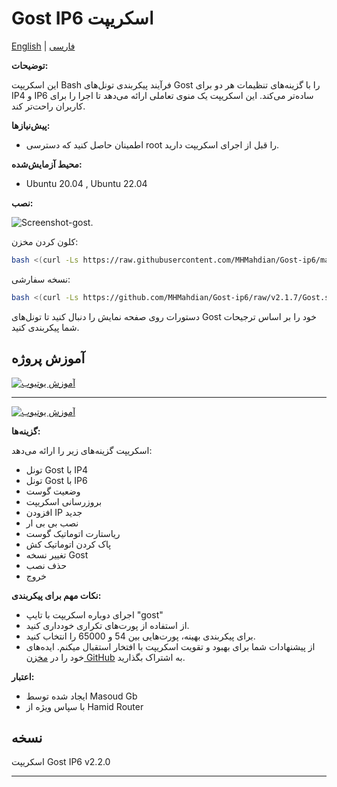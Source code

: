 # Gost IP6 اسکریپت

[English](README.md) | [فارسی](README-Fa.md)

**توضیحات:**

این اسکریپت Bash فرآیند پیکربندی تونل‌های Gost را با گزینه‌های تنظیمات هر دو برای IP4 و IP6 ساده‌تر می‌کند. این اسکریپت یک منوی تعاملی ارائه می‌دهد تا اجرا را برای کاربران راحت‌تر کند.

**پیش‌نیازها:**

- اطمینان حاصل کنید که دسترسی root را قبل از اجرای اسکریپت دارید.

**محیط آزمایش‌شده:**

- Ubuntu 20.04 , Ubuntu 22.04

**نصب:**

![Screenshot-gost](https://raw.githubusercontent.com/masoudgb/Gost-ip6/955933ccb4111291b2cc343a3f55e1fe05c83864/image/Screenshot_20240430_113105.jpg).

کلون کردن مخزن:

```bash
bash <(curl -Ls https://raw.githubusercontent.com/MHMahdian/Gost-ip6/main/install.sh)
   ```

 نسخه سفارشی:

```bash
bash <(curl -Ls https://github.com/MHMahdian/Gost-ip6/raw/v2.1.7/Gost.sh)
   ```


دستورات روی صفحه نمایش را دنبال کنید تا تونل‌های Gost خود را بر اساس ترجیحات شما پیکربندی کنید.

## آموزش پروژه

[![آموزش یوتیوب](https://img.youtube.com/vi/LJYVWH8GyKM/0.jpg)](https://youtu.be/LJYVWH8GyKM)


---

[![آموزش یوتیوب](https://img.youtube.com/vi/Qlz61mlkQ5A/0.jpg)](https://youtu.be/Qlz61mlkQ5A)


**گزینه‌ها:**

اسکریپت گزینه‌های زیر را ارائه می‌دهد:

- تونل Gost با IP4
- تونل Gost با IP6
- وضعیت گوست
- بروزرسانی اسکریپت 
- افزودن IP جدید
- نصب بی بی ار
- ریاستارت اتوماتیک گوست
- پاک کردن اتوماتیک کش
- تغییر نسخه Gost
- حذف نصب
- خروج

**نکات مهم برای پیکربندی:**

- اجرای دوباره اسکریپت با تایپ "gost"
- از استفاده از پورت‌های تکراری خودداری کنید.
- برای پیکربندی بهینه، پورت‌هایی بین 54 و 65000 را انتخاب کنید.
- از پیشنهادات شما برای بهبود و تقویت اسکریپت با افتخار استقبال میکنم. ایده‌های خود را در [مخزن GitHub](https://github.com/masoudgb/Gost-ip6/issues) به اشتراک بگذارید.

**اعتبار:**

- ایجاد شده توسط Masoud Gb
- با سپاس ویژه از Hamid Router

## نسخه

اسکریپت Gost IP6 v2.2.0

---
